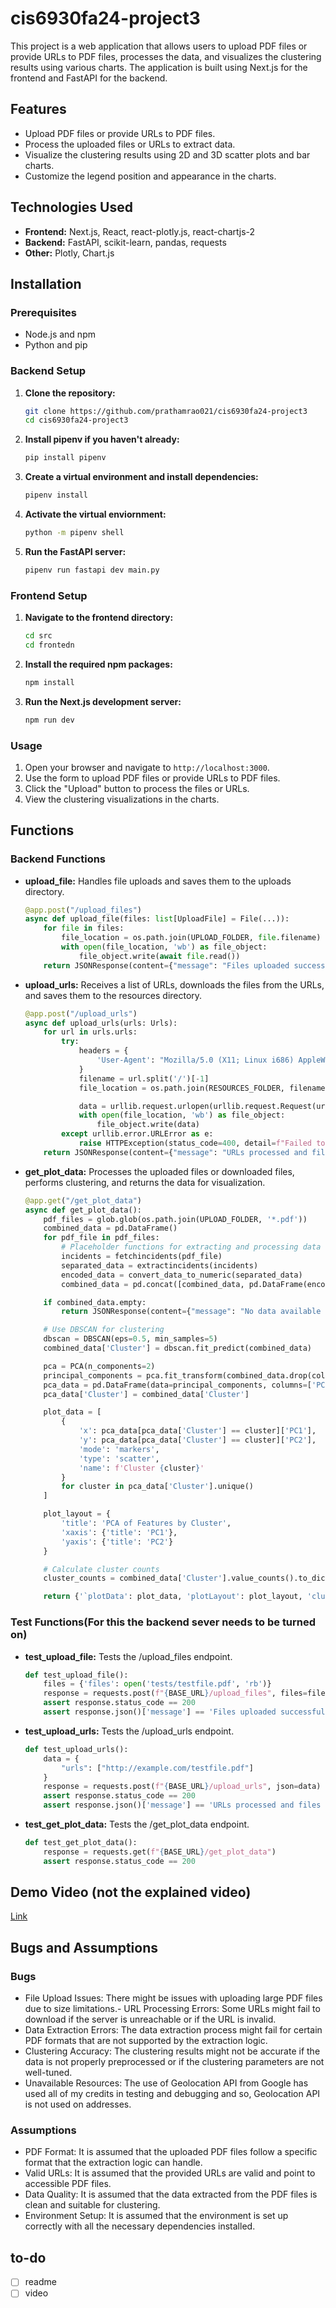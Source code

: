 # cis6930fa24-project3
This project is a web application that allows users to upload PDF files or provide URLs to PDF files, processes the data, and visualizes the clustering results using various charts. The application is built using Next.js for the frontend and FastAPI for the backend.


## Features

- Upload PDF files or provide URLs to PDF files.
- Process the uploaded files or URLs to extract data.
- Visualize the clustering results using 2D and 3D scatter plots and bar charts.
- Customize the legend position and appearance in the charts.

## Technologies Used

- **Frontend:** Next.js, React, react-plotly.js, react-chartjs-2
- **Backend:** FastAPI, scikit-learn, pandas, requests
- **Other:** Plotly, Chart.js

## Installation

### Prerequisites

- Node.js and npm
- Python and pip

### Backend Setup

1. **Clone the repository:**
   ```sh
   git clone https://github.com/prathamrao021/cis6930fa24-project3
   cd cis6930fa24-project3

2. **Install pipenv if you haven't already:**
    ```sh
    pip install pipenv

3. **Create a virtual environment and install dependencies:**
    ```sh
    pipenv install

4. **Activate the virtual enviornment:**
    ```sh
    python -m pipenv shell

5. **Run the FastAPI server:**
    ```sh
    pipenv run fastapi dev main.py

### Frontend Setup

1. **Navigate to the frontend directory:**
    ```sh
    cd src
    cd frontedn

2. **Install the required npm packages:**
    ```sh
    npm install

3. **Run the Next.js development server:**
    ```sh
    npm run dev

### Usage
1. Open your browser and navigate to `http://localhost:3000`.
2. Use the form to upload PDF files or provide URLs to PDF files.
3. Click the "Upload" button to process the files or URLs.
4. View the clustering visualizations in the charts.

## Functions
### Backend Functions
- **upload_file:** Handles file uploads and saves them to the uploads directory.
    ```python
    @app.post("/upload_files")
    async def upload_file(files: list[UploadFile] = File(...)):
        for file in files:
            file_location = os.path.join(UPLOAD_FOLDER, file.filename)
            with open(file_location, 'wb') as file_object:
                file_object.write(await file.read())
        return JSONResponse(content={"message": "Files uploaded successfully"})

- **upload_urls:** Receives a list of URLs, downloads the files from the URLs, and saves them to the resources directory.
    ```python
    @app.post("/upload_urls")
    async def upload_urls(urls: Urls):
        for url in urls.urls:
            try:
                headers = {
                    'User-Agent': "Mozilla/5.0 (X11; Linux i686) AppleWebKit/537.17 (KHTML, like Gecko) Chrome/24.0.1312.27 Safari/537.17"
                }
                filename = url.split('/')[-1]
                file_location = os.path.join(RESOURCES_FOLDER, filename)

                data = urllib.request.urlopen(urllib.request.Request(url, headers=headers)).read()
                with open(file_location, 'wb') as file_object:
                    file_object.write(data)
            except urllib.error.URLError as e:
                raise HTTPException(status_code=400, detail=f"Failed to download file from URL: {url}. Error: {str(e)}")
        return JSONResponse(content={"message": "URLs processed and files downloaded successfully"})

- **get_plot_data:** Processes the uploaded files or downloaded files, performs clustering, and returns the data for visualization.
    ```python
    @app.get("/get_plot_data")
    async def get_plot_data():
        pdf_files = glob.glob(os.path.join(UPLOAD_FOLDER, '*.pdf'))
        combined_data = pd.DataFrame()
        for pdf_file in pdf_files:
            # Placeholder functions for extracting and processing data
            incidents = fetchincidents(pdf_file)
            separated_data = extractincidents(incidents)
            encoded_data = convert_data_to_numeric(separated_data)
            combined_data = pd.concat([combined_data, pd.DataFrame(encoded_data)], ignore_index=True)

        if combined_data.empty:
            return JSONResponse(content={"message": "No data available for plotting"}, status_code=204)

        # Use DBSCAN for clustering
        dbscan = DBSCAN(eps=0.5, min_samples=5)
        combined_data['Cluster'] = dbscan.fit_predict(combined_data)

        pca = PCA(n_components=2)
        principal_components = pca.fit_transform(combined_data.drop(columns=['Cluster']))
        pca_data = pd.DataFrame(data=principal_components, columns=['PC1', 'PC2'])
        pca_data['Cluster'] = combined_data['Cluster']

        plot_data = [
            {
                'x': pca_data[pca_data['Cluster'] == cluster]['PC1'],
                'y': pca_data[pca_data['Cluster'] == cluster]['PC2'],
                'mode': 'markers',
                'type': 'scatter',
                'name': f'Cluster {cluster}'
            }
            for cluster in pca_data['Cluster'].unique()
        ]

        plot_layout = {
            'title': 'PCA of Features by Cluster',
            'xaxis': {'title': 'PC1'},
            'yaxis': {'title': 'PC2'}
        }

        # Calculate cluster counts
        cluster_counts = combined_data['Cluster'].value_counts().to_dict()

        return {'`plotData': plot_data, 'plotLayout': plot_layout, 'clusterCounts': cluster_counts}

### Test Functions(For this the backend sever needs to be turned on)


- **test_upload_file:** Tests the /upload_files endpoint.
    ```python
    def test_upload_file():
        files = {'files': open('tests/testfile.pdf', 'rb')}
        response = requests.post(f"{BASE_URL}/upload_files", files=files)
        assert response.status_code == 200
        assert response.json()['message'] == 'Files uploaded successfully'

- **test_upload_urls:** Tests the /upload_urls endpoint.
    ```python
    def test_upload_urls():
        data = {
            "urls": ["http://example.com/testfile.pdf"]
        }
        response = requests.post(f"{BASE_URL}/upload_urls", json=data)
        assert response.status_code == 200
        assert response.json()['message'] == 'URLs processed and files downloaded successfully'

- **test_get_plot_data:** Tests the /get_plot_data endpoint.
    ```python
    def test_get_plot_data():
        response = requests.get(f"{BASE_URL}/get_plot_data")
        assert response.status_code == 200

## Demo Video (not the explained video)
[Link](https://github.com/user-attachments/assets/b15a1009-fd20-441e-a753-6650044a4596)

## Bugs and Assumptions
### Bugs
- File Upload Issues: There might be issues with uploading large PDF files due to size limitations.- URL Processing Errors: Some URLs might fail to download if the server is unreachable or if the URL is invalid.
- Data Extraction Errors: The data extraction process might fail for certain PDF formats that are not supported by the extraction logic.
- Clustering Accuracy: The clustering results might not be accurate if the data is not properly preprocessed or if the clustering parameters are not well-tuned.
- Unavailable Resources: The use of Geolocation API from Google has used all of my credits in testing and debugging and so, Geolocation API is not used on addresses.

### Assumptions
- PDF Format: It is assumed that the uploaded PDF files follow a specific format that the extraction logic can handle.
- Valid URLs: It is assumed that the provided URLs are valid and point to accessible PDF files.
- Data Quality: It is assumed that the data extracted from the PDF files is clean and suitable for clustering.
- Environment Setup: It is assumed that the environment is set up correctly with all the necessary dependencies installed.

## to-do
- [ ] readme
- [ ] video
